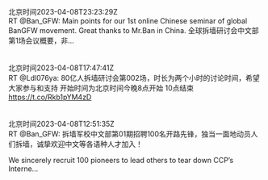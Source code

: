 北京时间2023-04-08T23:23:29Z<br>RT @Ban_GFW: Main points for our 1st online Chinese seminar of global BanGFW movement. Great thanks to Mr.Ban in China.
全球拆墙研讨会中文部第1场会议概要，非…<br><br><br>北京时间2023-04-08T17:47:41Z<br>RT @Ldl076ya: 80亿人拆墙研讨会第002场，时长为两个小时的讨论时间，希望大家参与和支持
开始时间为北京时间今晚8点开始
10点结束 https://t.co/Rkb1pYM4zD<br><br><br>北京时间2023-04-08T12:51:35Z<br>RT @Ban_GFW: 拆墙军校中文部第01期招聘100名开路先锋，独当一面地动员人们拆墙，诚挚欢迎中文等各语种人才加入！

We sincerely recruit 100 pioneers to lead others to tear down CCP’s Interne…<br><br><br>